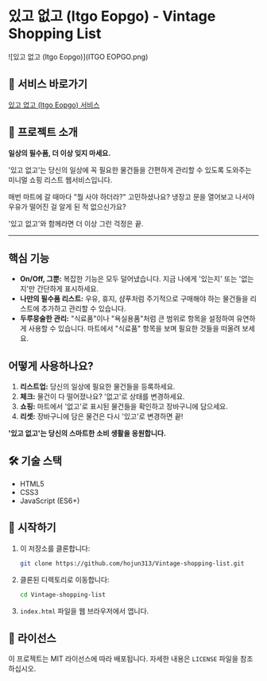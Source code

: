 # 있고 없고 (Itgo Eopgo) - Vintage Shopping List

![있고 없고 (Itgo Eopgo)](ITGO EOPGO.png)

## 🔗 서비스 바로가기

[있고 없고 (Itgo Eopgo) 서비스](https://hojun313.github.io/Vintage-shopping-list/)

## 📝 프로젝트 소개

**일상의 필수품, 더 이상 잊지 마세요.**

'있고 없고'는 당신의 일상에 꼭 필요한 물건들을 간편하게 관리할 수 있도록 도와주는 미니멀 쇼핑 리스트 웹서비스입니다.

매번 마트에 갈 때마다 "뭘 사야 하더라?" 고민하셨나요?
냉장고 문을 열어보고 나서야 우유가 떨어진 걸 알게 된 적 없으신가요?

'있고 없고'와 함께라면 더 이상 그런 걱정은 끝.

---

## 핵심 기능

*   **On/Off, 그뿐:** 복잡한 기능은 모두 덜어냈습니다. 지금 나에게 '있는지' 또는 '없는지'만 간단하게 표시하세요.
*   **나만의 필수품 리스트:** 우유, 휴지, 샴푸처럼 주기적으로 구매해야 하는 물건들을 리스트에 추가하고 관리할 수 있습니다.
*   **두루뭉술한 관리:** "식료품"이나 "욕실용품"처럼 큰 범위로 항목을 설정하여 유연하게 사용할 수 있습니다. 마트에서 "식료품" 항목을 보며 필요한 것들을 떠올려 보세요.

## 어떻게 사용하나요?

1.  **리스트업:** 당신의 일상에 필요한 물건들을 등록하세요.
2.  **체크:** 물건이 다 떨어졌나요? '없고'로 상태를 변경하세요.
3.  **쇼핑:** 마트에서 '없고'로 표시된 물건들을 확인하고 장바구니에 담으세요.
4.  **리셋:** 장바구니에 담은 물건은 다시 '있고'로 변경하면 끝!

**'있고 없고'는 당신의 스마트한 소비 생활을 응원합니다.**

## 🛠️ 기술 스택

*   HTML5
*   CSS3
*   JavaScript (ES6+)

## 🚀 시작하기

1.  이 저장소를 클론합니다:
    ```bash
    git clone https://github.com/hojun313/Vintage-shopping-list.git
    ```
2.  클론된 디렉토리로 이동합니다:
    ```bash
    cd Vintage-shopping-list
    ```
3.  `index.html` 파일을 웹 브라우저에서 엽니다.

## 📄 라이선스

이 프로젝트는 MIT 라이선스에 따라 배포됩니다. 자세한 내용은 `LICENSE` 파일을 참조하십시오.